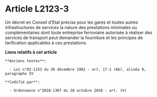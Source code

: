 # Article L2123-3

Un décret en Conseil d'Etat précise pour les gares et toutes autres infrastructures de services la nature des prestations
minimales ou complémentaires dont toute entreprise ferroviaire autorisée à réaliser des services de transport peut demander
la fourniture et les principes de tarification applicables à ces prestations.

**Liens relatifs à cet article**

	**Anciens textes**:

	  - Loi n°82-1153 du 30 décembre 1982 - art. 17-1 (Ab), alinéa 9, paragraphe IV

	**Codifié par**:

	  - Ordonnance n°2010-1307 du 28 octobre 2010 - art. (V)
